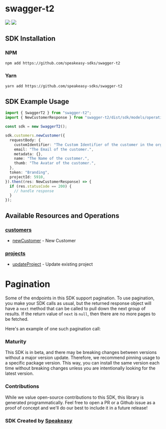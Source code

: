# swagger-t2

<div align="left">
    <a href="https://speakeasyapi.dev/"><img src="https://custom-icon-badges.demolab.com/badge/-Built%20By%20Speakeasy-212015?style=for-the-badge&logoColor=FBE331&logo=speakeasy&labelColor=545454" /></a>
    <a href="https://github.com/speakeasy-sdks/swagger-t2.git/actions"><img src="https://img.shields.io/github/actions/workflow/status/speakeasy-sdks/bolt-php/speakeasy_sdk_generation.yml?style=for-the-badge" /></a>
    
</div>

<!-- Start SDK Installation -->
## SDK Installation

### NPM

```bash
npm add https://github.com/speakeasy-sdks/swagger-t2
```

### Yarn

```bash
yarn add https://github.com/speakeasy-sdks/swagger-t2
```
<!-- End SDK Installation -->

## SDK Example Usage
<!-- Start SDK Example Usage -->
```typescript
import { SwaggerT2 } from "swagger-t2";
import { NewCustomerResponse } from "swagger-t2/dist/sdk/models/operations";

const sdk = new SwaggerT2();

sdk.customers.newCustomer({
  requestBody: {
    customIdentifier: "The Custom Identifier of the customer in the organization",
    email: "The Email of the customer.",
    metadata: {},
    name: "The Name of the customer.",
    thumb: "The Avatar of the customer.",
  },
  token: "Branding",
  projectId: 5910,
}).then((res: NewCustomerResponse) => {
  if (res.statusCode == 200) {
    // handle response
  }
});
```
<!-- End SDK Example Usage -->

<!-- Start SDK Available Operations -->
## Available Resources and Operations


### [customers](docs/sdks/customers/README.md)

* [newCustomer](docs/sdks/customers/README.md#newcustomer) - New Customer

### [projects](docs/sdks/projects/README.md)

* [updateProject](docs/sdks/projects/README.md#updateproject) - Update existing project
<!-- End SDK Available Operations -->



<!-- Start Dev Containers -->

<!-- End Dev Containers -->



<!-- Start Pagination -->
# Pagination

Some of the endpoints in this SDK support pagination. To use pagination, you make your SDK calls as usual, but the
returned response object will have a `next` method that can be called to pull down the next group of results. If the
return value of `next` is `null`, then there are no more pages to be fetched.

Here's an example of one such pagination call:
<!-- End Pagination -->

<!-- Placeholder for Future Speakeasy SDK Sections -->



### Maturity

This SDK is in beta, and there may be breaking changes between versions without a major version update. Therefore, we recommend pinning usage
to a specific package version. This way, you can install the same version each time without breaking changes unless you are intentionally
looking for the latest version.

### Contributions

While we value open-source contributions to this SDK, this library is generated programmatically.
Feel free to open a PR or a Github issue as a proof of concept and we'll do our best to include it in a future release!

### SDK Created by [Speakeasy](https://docs.speakeasyapi.dev/docs/using-speakeasy/client-sdks)
